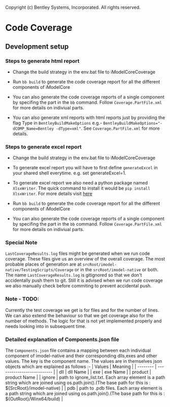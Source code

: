 Copyright (c) Bentley Systems, Incorporated. All rights reserved.
# Code Coverage

## Development setup

### Steps to generate html report

- Change the build strategy in the env.bat file to iModelCoreCoverage

- Run `bb build` to generate the code coverage report for all the different components of iModelCore

- You can also generate the code coverage reports of a single component by specifing the part in the `bb` command. Follow `Coverage.PartFile.xml` for more details on indiviual parts.

- You can also generate xml reports with html reports just by providing the flag Type in `BentleyBuildMakeOptions` e.g.- `BentleyBuildMakeOptions="-dCOMP_Name=Bentley -dType=xml"`. See `Coverage.PartFile.xml` for more details.

### Steps to generate excel report

- Change the build strategy in the env.bat file to iModelCoreCoverage

- To generate excel report you will have to first define `generateExcel` in your shared shell everytime. e.g. set generateExcel=1.

- To generate excel report we also need a python package named `XlsxWriter`. The quick command to install it would be `pip install XlsxWriter`. For more details visit [here](https://pypi.org/project/XlsxWriter/)

- Run `bb build` to generate the code coverage report for all the different components of iModelCore

- You can also generate the code coverage reports of a single component by specifing the part in the `bb` command. Follow `Coverage.PartFile.xml` for more details on indiviual parts.

### Special Note

`LastCoverageResults.log` files might be generated when we run code coverage. These files give us an overview of the overall coverage. The most probable places of generation are at `srcRoot/imodel-native/TestingScripts/Coverage` or in the `srcRoot/imodel-native` or both. The name `LastCoverageResults.log` is gitignored so that we don't accidentally push them to git. Still it is advised when we run code coverage we also manually check before commiting to prevent accidental push.

### Note - TODO:

Currently the test coverage we get is for files and for the number of lines. We can also extend the behaviour so that we get coverage also for the number of methods. The logic for that is not yet implemented properly and needs looking into in subsequent time.

### Detailed explanation of Components.json file

The `Components.json` file contains a mapping between each individual component of imodel-native and their corresponding dlls,exes and other values.
The key is the component name.
The values are in themselves json objects which are explained as follows :- 
| Values    | Meaning                     |
| --------  | --------------------------  |
| dll       | dll Name                    |
| exe       | exe Name                    |
| product   | product Name                | 
| ignore    | path to ignore_list.txt. Each array element is a path string which are joined using os.path.join().(The base path for this is : ${SrcRoot}/imodel-native)     |
| pdb       | path to .pdb files. Each array element is a path string which are joined using os.path.join().(The base path for this is : ${OutRoot}/Winx64/build)           |
